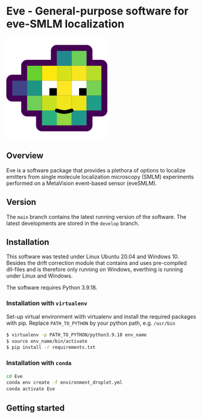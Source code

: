 # Eve - General-purpose software for eve-SMLM localization
![](Eve.png)
## Overview
Eve is a software package that provides a plethora of options to localize emitters from single molecule localization microscopy (SMLM) experiments performed on a MetaVision event-based sensor (eveSMLM).
## Version
The `main` branch contains the latest running version of the software. The latest developments are stored in the `develop` branch.
## Installation
This software was tested under Linux Ubuntu 20.04 and Windows 10. Besides the drift correction module that contains and uses pre-compiled dll-files and is therefore only running on Windows, everthing is running under Linux and Windows.

The software requires Python 3.9.18.

### Installation with `virtualenv`
Set-up virtual environment wiith virtualenv and install the required packages with pip. Replace `PATH_TO_PYTHON` by your python path, e.g. `/usr/bin`
```bash
$ virtualenv -p PATH_TO_PYTHON/python3.9.18 env_name
$ source env_name/bin/activate
$ pip install -r requirements.txt
```

### Installation with `conda`
```bash
cd Eve
conda env create -f environment_droplet.yml
conda activate Eve
```


## Getting started
